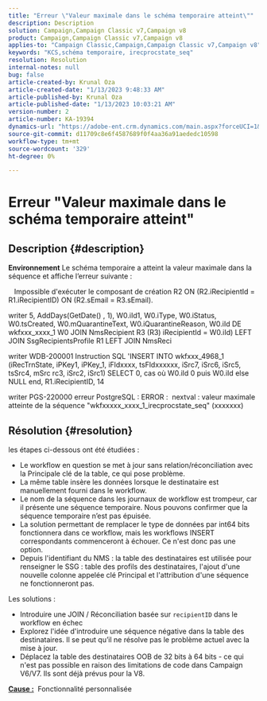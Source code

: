 ```yaml
---
title: "Erreur \"Valeur maximale dans le schéma temporaire atteint\""
description: Description
solution: Campaign,Campaign Classic v7,Campaign v8
product: Campaign,Campaign Classic v7,Campaign v8
applies-to: "Campaign Classic,Campaign,Campaign Classic v7,Campaign v8"
keywords: "KCS,schéma temporaire, irecprocstate_seq"
resolution: Resolution
internal-notes: null
bug: false
article-created-by: Krunal Oza
article-created-date: "1/13/2023 9:48:33 AM"
article-published-by: Krunal Oza
article-published-date: "1/13/2023 10:03:21 AM"
version-number: 2
article-number: KA-19394
dynamics-url: "https://adobe-ent.crm.dynamics.com/main.aspx?forceUCI=1&pagetype=entityrecord&etn=knowledgearticle&id=e0730e70-2793-ed11-aad1-6045bd006793"
source-git-commit: d11709c8e6f4587689f0f4aa36a91aededc10598
workflow-type: tm+mt
source-wordcount: '329'
ht-degree: 0%

---
```


# Erreur &quot;Valeur maximale dans le schéma temporaire atteint&quot;

## Description {#description}

<b>Environnement</b>
Le schéma temporaire a atteint la valeur maximale dans la séquence et affiche l’erreur suivante :

   Impossible d&#39;exécuter le composant de création R2 ON (R2.iRecipientId = R1.iRecipientID) ON (R2.sEmail = R3.sEmail).

writer 5, AddDays(GetDate() , 1), W0.iId1, W0.iType, W0.iStatus, W0.tsCreated, W0.mQuarantineText, W0.iQuarantineReason, W0.iId DE wkfxxx_xxxx_1 W0 JOIN NmsRecipient R3 (R3) iRecipientId = W0.iId) LEFT JOIN SsgRecipientsProfile R1 LEFT JOIN NmsReci

writer WDB-200001 Instruction SQL &#39;INSERT INTO wkfxxx_4968_1 (iRecTrnState, iPKey1, iPKey_1, iFldxxxx, tsFldxxxxxx, iSrc7, iSrc6, iSrc5, tsSrc4, mSrc rc3, iSrc2, iSrc1) SELECT 0, cas où W0.iId 0 puis W0.iId else NULL end, R1.iRecipientID, 14

writer PGS-220000 erreur PostgreSQL : ERROR :  nextval : valeur maximale atteinte de la séquence &quot;wkfxxxxx_xxxx_1_irecprocstate_seq&quot; (xxxxxxx)


## Résolution {#resolution}


les étapes ci-dessous ont été étudiées :

- Le workflow en question se met à jour sans relation/réconciliation avec la Principale clé de la table, ce qui pose problème.
- La même table insère les données lorsque le destinataire est manuellement fourni dans le workflow.
- Le nom de la séquence dans les journaux de workflow est trompeur, car il présente une séquence temporaire. Nous pouvons confirmer que la séquence temporaire n’est pas épuisée.
- La solution permettant de remplacer le type de données par int64 bits fonctionnera dans ce workflow, mais les workflows INSERT correspondants commenceront à échouer. Ce n&#39;est donc pas une option.
- Depuis l&#39;identifiant du NMS : la table des destinataires est utilisée pour renseigner le SSG : table des profils des destinataires, l&#39;ajout d&#39;une nouvelle colonne appelée clé Principal et l&#39;attribution d&#39;une séquence ne fonctionneront pas.


Les solutions :

- Introduire une JOIN / Réconciliation basée sur `recipientID` dans le workflow en échec
- Explorez l&#39;idée d&#39;introduire une séquence négative dans la table des destinataires. Il se peut qu’il ne résolve pas le problème actuel avec la mise à jour.
- Déplacez la table des destinataires OOB de 32 bits à 64 bits - ce qui n&#39;est pas possible en raison des limitations de code dans Campaign V6/V7. Ils sont déjà prévus pour la V8.




<b><u>Cause :</u></b>  Fonctionnalité personnalisée


